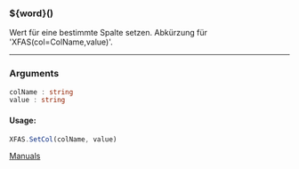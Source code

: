 ﻿### ${word}()
Wert für eine bestimmte Spalte setzen. Abkürzung für 'XFAS(col=ColName,value)'.

----

### Arguments
```ts
colName : string
value : string
```
#### Usage:
```ts
XFAS.SetCol(colName, value)
```

[Manuals](https://manuals.opacc.ch/docs/doku2401/F-Script/ScriptBlockFunc.XFAS.SetCol.html)
